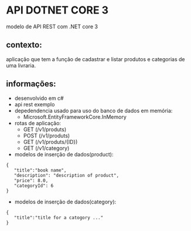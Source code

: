 # API DOTNET CORE 3
modelo de API REST com .NET core 3
## contexto:
aplicação que tem a função de cadastrar e listar produtos e categorias de uma livraria.
## informações:
* desenvolvido em c#
* api rest exemplo
* depedendencia usado para uso do banco de dados em memória:
  - Microsoft.EntityFrameworkCore.InMemory
* rotas de aplicação:
  - GET (/v1/produts)
  - POST (/v1/produts)
  - GET (/v1/produts/{ID})
  - GET (/v1/category)
* modelos de inserção de dados(product):
 ```
 {
	"title":"book name",
	"description": "description of product",
	"price": 8.0,
	"categoryId": 6
}
 ```
* modelos de inserção de dados(category):
 ```
{
	"title":"title for a catogory ..."
}
 ```

